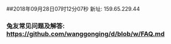 ##2018年09月28日07时12分07秒 新址: 159.65.229.44
### 兔友常见问题及解答: https://github.com/wanggonging/d/blob/w/FAQ.md
